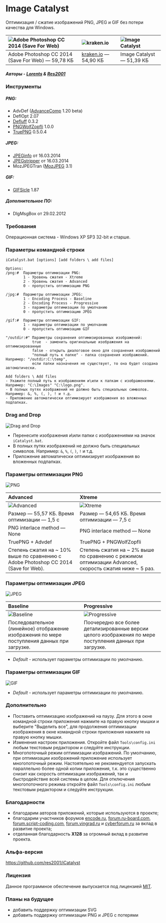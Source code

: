 # Image Catalyst

Оптимизация / сжатие изображений PNG, JPEG и GIF без потери качества для Windows.

|![Adobe Photoshop CC 2014 (Save For Web)](https://cloud.githubusercontent.com/assets/3890881/7943531/b6a6e1c2-096d-11e5-810f-16451c828508.png)|![kraken.io](https://cloud.githubusercontent.com/assets/3890881/7943547/cf4b86c4-096d-11e5-9637-751bf78e0301.png)|![Image Catalyst](https://cloud.githubusercontent.com/assets/3890881/7943571/ef8e18fc-096d-11e5-9933-0a59653f7ea8.png)|
|:----------|:----------|:----------|
|Adobe Photoshop CC 2014 (Save For Web) — 59,78 КБ|[kraken.io](https://kraken.io/) — 54,90 КБ|Image Catalyst — 51,39 КБ|

##### Авторы - [Lorents](https://github.com/lorents17) & [Res2001](https://github.com/res2001)

### Инструменты

##### PNG:
- AdvDef ([AdvanceComp](http://advancemame.sourceforge.net/doc-advdef.html) 1.20 beta)
- DeflOpt 2.07
- [Defluff](http://encode.ru/threads/1214-defluff-a-deflate-huffman-optimizer) 0.3.2
- [PNGWolfZopfli](https://github.com/jibsen/pngwolf-zopfli) 1.0.0
- [TruePNG](http://x128.ho.ua/pngutils.html) 0.5.0.4

##### JPEG:
- [JPEGinfo](http://rtfreesoft.blogspot.ru/2014/03/jpginfo.html) от 16.03.2014
- [JPEGstripper](http://rtfreesoft.blogspot.ru/2014/03/jpegstripper.html) от 16.03.2014
- MozJPEGTran ([MozJPEG](https://github.com/mozilla/mozjpeg) 3.1)

##### GIF:
- [GIFSicle](http://www.lcdf.org/gifsicle/) 1.87

##### Дополнительное ПО:
- DlgMsgBox от 29.02.2012

### Требования

Операционная система - Windows XP SP3 32-bit и старше.

### Параметры командной строки

```
iCatalyst.bat [options] [add folders \ add files]

Options:
/png:#	Параметры оптимизации PNG:
		1 - Уровень сжатия - Xtreme
		2 - Уровень сжатия - Advanced
		0 - пропустить оптимизацию PNG

/jpg:#	Параметры оптимизации JPEG:
		1 - Encoding Process - Baseline
		2 - Encoding Process - Progressive
		3 - параметры оптимизации по умолчанию
		0 - пропустить оптимизацию JPEG

/gif:#	Параметры оптимизации GIF:
		1 - параметры оптимизации по умолчанию
		0 - пропустить оптимизацию GIF

"/outdir:#"	Параметры сохранения оптимизированных изображений:
			true  - заменить оригинальные изображения на оптимизированные
			false - открыть диалоговое окно для сохранения изображений
			"полный путь к папке" - папка сохранения изображений. Например: "/outdir:C:\temp",
			если папки назначения не существует, то она будет создана автоматически.

Add folders \ Add files
- Укажите полный путь к изображениям и\или к папкам с изображениями. Например: "C:\Images" "C:\logo.png".
- В полных путях изображений не должно быть специальных символов. Например: &, %, (, ), ! и т.д.
- Приложение автоматически оптимизирует изображения во вложенных подпапках.
```

### Drag and Drop

![Drag and Drop](https://cloud.githubusercontent.com/assets/3890881/7943598/28496fd4-096e-11e5-8df6-d6415e47caf8.png)

- Перенесите изображения и\или папки с изображениями на значок `iCatalyst.bat`.
- В полных путях изображений не должно быть специальных символов. Например: `&`, `%`, `(`, `)`, `!` и т.д.
- Приложение автоматически оптимизирует изображения во вложенных подпапках.

### Параметры оптимизации PNG

![PNG](https://cloud.githubusercontent.com/assets/3890881/7943611/39d99dd2-096e-11e5-932f-10d5320d10b4.png)

|Advanced|Xtreme|
|:-------|:----------|
|![Advanced](https://cloud.githubusercontent.com/assets/3890881/7943713/f816fd26-096e-11e5-8a8d-036e9fd443bf.png)|![Xtreme](https://cloud.githubusercontent.com/assets/3890881/7943637/6c37201a-096e-11e5-92ca-855f69ed95ef.png)|
|Размер — 55,57 КБ. Время оптимизации — 1,5 с|Размер — 54,65 КБ. Время оптимизации — 7,5 с|
|PNG interlace method — None|PNG interlace method — None|
|TruePNG + Advdef|TruePNG + PNGWolfZopfli|
|Степень сжатия на ~ 10% выше по сравнению с Adobe Photoshop CC 2014 (Save for Web).|Степень сжатия на ~ 2% выше по сравнению с режимом оптимизации Advanced, скорость сжатия ниже ~ 5 раз.|

### Параметры оптимизации JPEG

![JPEG](https://cloud.githubusercontent.com/assets/3890881/7943652/873d3c5a-096e-11e5-8050-af54582f5c5b.png)

|Baseline|Progressive|
|:-------|:----------|
|![Baseline](https://cloud.githubusercontent.com/assets/3890881/7943666/9c3c1324-096e-11e5-8cf1-bceade0ebd85.gif)|![Progressive](https://cloud.githubusercontent.com/assets/3890881/7943679/ace1271e-096e-11e5-9ca4-6f33f421ca52.gif)|
|Последовательное (линейное) отображение изображения по мере поступления данных при загрузке.|Поочередно все более детализированные версии целого изображения по мере поступления данных при загрузке.|

- *Default* - использует параметры оптимизации по умолчанию.

### Параметры оптимизации GIF

![GIF](https://cloud.githubusercontent.com/assets/3890881/7943690/c73a84ac-096e-11e5-8920-a088a8a0ee60.png)

- *Default* - использует параметры оптимизации по умолчанию.

### Дополнительно
- Поставить оптимизацию изображений на паузу. Для этого в окне командной строки приложения нажмите на правую кнопку мышки и выберите "Выделить все", для продолжения оптимизации изображения в окне командной строки приложения нажмите на правую кнопку мышки.
- Изменения настроек приложения. Откройте файл `Tools\config.ini` любым текстовым редактором и следуйте инструкции.
- Многопоточный режим оптимизации изображений. По умолчанию, при оптимизации изображений приложение использует многопоточный режим. Настоятельно не рекомендуется запускать параллельно более одной копии приложения, т.к. это существенно снизит как скорость оптимизации изображений, так и быстродействие всей системы в целом. Для отключения многопоточного режима откройте файл `Tools\config.ini` любым текстовым редактором и следуйте инструкции.

### Благодарности
- благодарим авторов приложений, которые используются в проекте;
- благодарим участников форумов [encode.ru](http://encode.ru/), [forum.ru-board.com](http://forum.ru-board.com/), [forum.script-coding.com](http://script-coding.com/forum/), [forum.vingrad.ru](http://forum.vingrad.ru/) и [cyberforum.ru](http://www.cyberforum.ru/) за вклад в развитие проекта;
- отделанная благодарность **X128** за огромный вклад в развитие проекта.

### Альфа-версия
https://github.com/res2001/iCatalyst

### Лицензия
Данное программное обеспечение выпускается под лицензией [MIT](https://github.com/lorents17/iCatalyst/blob/master/LICENSE.RU.md).

### Планы на будущее
- добавить поддержку оптимизации SVG
- добавить поддержку оптимизации PNG и JPEG с потерями
